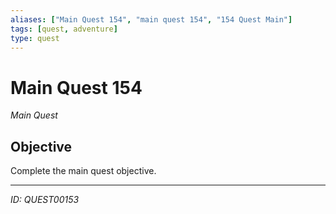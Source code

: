 ```yaml
---
aliases: ["Main Quest 154", "main quest 154", "154 Quest Main"]
tags: [quest, adventure]
type: quest
---
```


# Main Quest 154

*Main Quest*

## Objective
Complete the main quest objective.

---
*ID: QUEST00153*